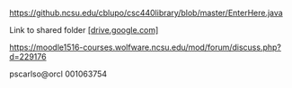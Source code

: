 https://github.ncsu.edu/cblupo/csc440library/blob/master/EnterHere.java

Link to shared folder [[drive.google.com]](https://drive.google.com/open?id=0B1noHb_5Rc2CcGNvcDFMT0c4SG8)

https://moodle1516-courses.wolfware.ncsu.edu/mod/forum/discuss.php?d=229176

pscarlso@orcl
001063754